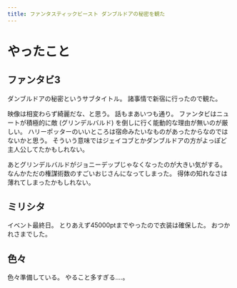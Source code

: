 ```yaml
---
title: ファンタスティックビースト ダンブルドアの秘密を観た
---
```


# やったこと

## ファンタビ3

ダンブルドアの秘密というサブタイトル。
諸事情で新宿に行ったので観た。

映像は相変わらず綺麗だな、と思う。
話もまあいつも通り。
ファンタビはニュートが積極的に敵 (グリンデルバルド) を倒しに行く能動的な理由が無いのが厳しい。
ハリーポッターのいいところは宿命みたいなものがあったからなのではないかと思う。
そういう意味ではジェイコブとかダンブルドアの方がよっぽど主人公してたかもしれない。

あとグリンデルバルドがジョニーデップじゃなくなったのが大きい気がする。
なんかただの権謀術数のすごいおじさんになってしまった。
得体の知れなさは薄れてしまったかもしれない。

## ミリシタ

イベント最終日。
とりあえず45000ptまでやったので衣装は確保した。
おつかれさまでした。

## 色々

色々準備している。
やること多すぎる‥‥。
